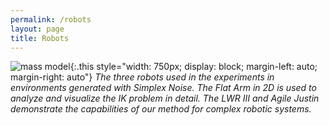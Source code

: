 ```yaml
---
permalink: /robots
layout: page
title: Robots
---
```


![mass model](../assets/imgs/3Robots.png){:.this
style="width: 750px;
display: block;
margin-left: auto;
margin-right: auto"}
*The three robots used in the experiments in environments generated with Simplex Noise.
The Flat Arm in 2D is used to analyze and visualize the IK problem in detail.
The LWR III and Agile Justin demonstrate the capabilities of our method for complex robotic systems.*

